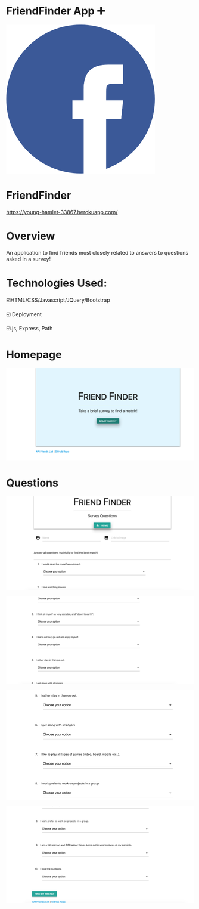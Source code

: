 # FriendFinder App :heavy_plus_sign:

![FB](https://github.com/darup67/FriendFinder/blob/master/img/fblogo.png)

# FriendFinder


https://young-hamlet-33867.herokuapp.com/

# Overview

An application to find friends most closely related to answers to questions asked in a survey!
 
# Technologies Used:
 
:ballot_box_with_check:HTML/CSS/Javascript/JQuery/Bootstrap
 
 :ballot_box_with_check: Deployment 
 
 :ballot_box_with_check:.js, Express, Path
 
 # Homepage
 
 ![Homepage](https://github.com/darup67/FriendFinder/blob/master/img/Homepageff.png)
 
 
 # Questions
 
 
 ![Homepage](https://github.com/darup67/FriendFinder/blob/master/img/Questions3.png)
 
 ![Homepage](https://github.com/darup67/FriendFinder/blob/master/img/Questions2.png)
 
 ![Homepage](https://github.com/darup67/FriendFinder/blob/master/img/Questions1.png)
 
 ![Homepage](https://github.com/darup67/FriendFinder/blob/master/img/q3.png)
 
 


